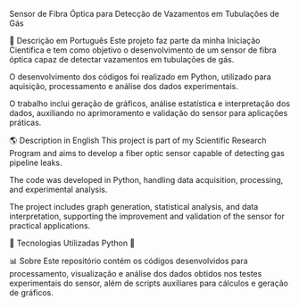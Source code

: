  Sensor de Fibra Óptica para Detecção de Vazamentos em Tubulações de Gás

📄 Descrição em Português
Este projeto faz parte da minha Iniciação Científica e tem como objetivo o desenvolvimento de um sensor de fibra óptica capaz de detectar vazamentos em tubulações de gás.

O desenvolvimento dos códigos foi realizado em Python, utilizado para aquisição, processamento e análise dos dados experimentais.

O trabalho inclui geração de gráficos, análise estatística e interpretação dos dados, auxiliando no aprimoramento e validação do sensor para aplicações práticas.

🌎 Description in English
This project is part of my Scientific Research Program and aims to develop a fiber optic sensor capable of detecting gas pipeline leaks.

The code was developed in Python, handling data acquisition, processing, and experimental analysis.

The project includes graph generation, statistical analysis, and data interpretation, supporting the improvement and validation of the sensor for practical applications.

🚀 Tecnologias Utilizadas
Python 🐍

📊 Sobre
Este repositório contém os códigos desenvolvidos para processamento, visualização e análise dos dados obtidos nos testes experimentais do sensor, além de scripts auxiliares para cálculos e geração de gráficos.
